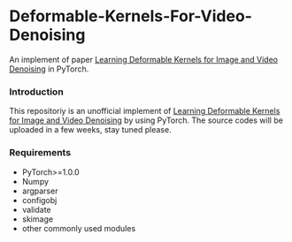 # Deformable-Kernels-For-Video-Denoising
An implement of paper [Learning Deformable Kernels for Image and Video Denoising](https://arxiv.org/pdf/1904.06903.pdf) in PyTorch.

### Introduction
This repositoriy is an unofficial implement of [Learning Deformable Kernels for Image and Video Denoising](https://arxiv.org/pdf/1904.06903.pdf) by using PyTorch. The source codes will be uploaded in a few weeks, stay tuned please.

### Requirements
- PyTorch>=1.0.0
- Numpy
- argparser
- configobj
- validate
- skimage
- other commonly used modules

